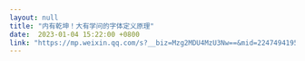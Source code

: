 ```yaml
---
layout: null
title: "内有乾坤！大有学问的字体定义原理"
date:  2023-01-04 15:22:00 +0800
link: "https://mp.weixin.qq.com/s?__biz=Mzg2MDU4MzU3Nw==&mid=2247494195&idx=1&sn=96e613dbd336f603b4fa217751684b8b"
---
```

